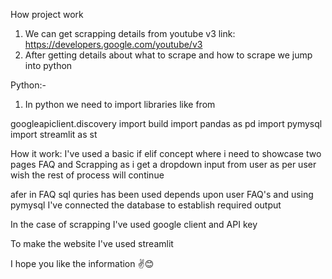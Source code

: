 How project work

1. We can get scrapping details from youtube v3 link: https://developers.google.com/youtube/v3
2. After getting details about what to scrape and how to scrape we jump into python

Python:-
1. In python we need to import libraries like from

googleapiclient.discovery import build
import pandas as pd
import pymysql
import streamlit as st

How it work:
I've used a basic if elif concept where i need to showcase two pages FAQ and Scrapping as i get a dropdown input from user as per user wish the rest of process will continue

afer in FAQ sql quries has been used depends upon user FAQ's
and using pymysql I've connected the database to establish required output

In the case of scrapping
I've used google client and API key 

To make the website I've used streamlit

I hope you like the information ✌️😊

